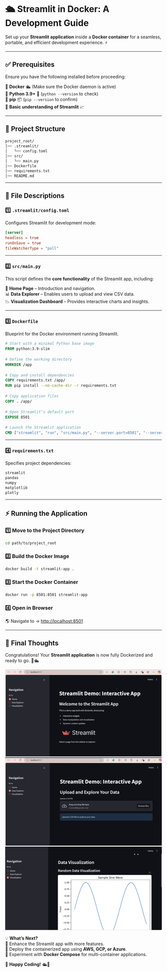 # 🛳 **Streamlit in Docker: A Development Guide**  

Set up your **Streamlit application** inside a **Docker container** for a seamless, portable, and efficient development experience. ⚡  

---

## ✅ **Prerequisites**  
Ensure you have the following installed before proceeding:  

🔸 **Docker** 🛳 (Make sure the Docker daemon is active)  
🔸 **Python 3.9+** 🐍 (`python --version` to check)  
🔸 **pip** 📦 (`pip --version` to confirm)  
🔸 **Basic understanding of Streamlit** 📈  

---

## 📂 **Project Structure**  

```
project_root/
│── .streamlit/
│   └── config.toml
│── src/
│   └── main.py
│── Dockerfile
│── requirements.txt
│── README.md
```

---

## 📜 **File Descriptions**  

### **1️⃣ `.streamlit/config.toml`**  
Configures Streamlit for development mode:  

```toml
[server]
headless = true
runOnSave = true
fileWatcherType = "poll"
```

---

### **2️⃣ `src/main.py`**  
This script defines the **core functionality** of the Streamlit app, including:  

🏡 **Home Page** – Introduction and navigation.  
📊 **Data Explorer** – Enables users to upload and view CSV data.  
📉 **Visualization Dashboard** – Provides interactive charts and insights.  

---

### **3️⃣ `Dockerfile`**  
Blueprint for the Docker environment running Streamlit.  

```dockerfile
# Start with a minimal Python base image
FROM python:3.9-slim  

# Define the working directory
WORKDIR /app  

# Copy and install dependencies
COPY requirements.txt /app/  
RUN pip install --no-cache-dir -r requirements.txt  

# Copy application files
COPY . /app/  

# Open Streamlit’s default port
EXPOSE 8501  

# Launch the Streamlit application
CMD ["streamlit", "run", "src/main.py", "--server.port=8501", "--server.address=0.0.0.0"]
```

---

### **4️⃣ `requirements.txt`**  
Specifies project dependencies:  

```text
streamlit
pandas
numpy
matplotlib
plotly
```

---

## ⚡ **Running the Application**  

### **1️⃣ Move to the Project Directory**  
```bash
cd path/to/project_root
```

### **2️⃣ Build the Docker Image**  
```bash
docker build -t streamlit-app .
```

### **3️⃣ Start the Docker Container**  
```bash
docker run -p 8501:8501 streamlit-app
```

### **4️⃣ Open in Browser**  
🌎 Navigate to → [http://localhost:8501](http://localhost:8501)  

---

## 🎯 **Final Thoughts**  
Congratulations! Your **Streamlit application** is now fully Dockerized and ready to go. 🚀🛳  

![Streamlit App Screenshot](https://github.com/Tanmay-hue/Docker-Experiments/blob/main/2.%20Dockerized%20Streamlit%20Development%20Environment/image.png)
![Streamlit App Screenshot](https://github.com/Tanmay-hue/Docker-Experiments/blob/main/2.%20Dockerized%20Streamlit%20Development%20Environment/Image2.png)
![Streamlit App Screenshot](https://github.com/Tanmay-hue/Docker-Experiments/blob/main/2.%20Dockerized%20Streamlit%20Development%20Environment/Image3.png)

💡 **What’s Next?**  
🔸 Enhance the Streamlit app with more features.  
🔸 Deploy the containerized app using **AWS, GCP, or Azure**.  
🔸 Experiment with **Docker Compose** for multi-container applications.  

🚀 **Happy Coding!** 🛳💙
